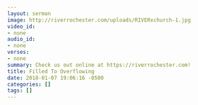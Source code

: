 ```yaml
---
layout: sermon
image: http://riverrochester.com/uploads/RIVERxchurch-1.jpg
video_id:
- none
audio_id:
- none
verses:
- none
summary: Check us out online at https://riverrochester.com!
title: Filled To Overflowing
date: 2018-01-07 19:06:16 -0500
categories: []
tags: []
---
```

